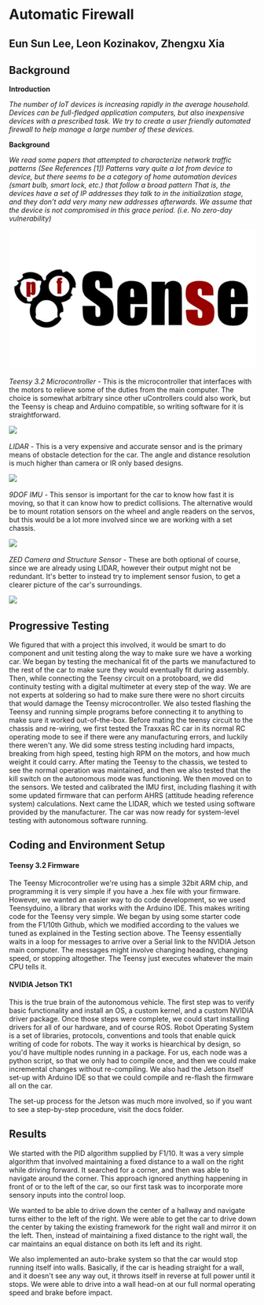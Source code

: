 # Automatic Firewall
## Eun Sun Lee, Leon Kozinakov, Zhengxu Xia

## Background

**Introduction**

*The number of IoT devices is increasing rapidly in the average household.*
*Devices can be full-fledged application computers, but also inexpensive devices with a prescribed task.*
*We try to create a user friendly automated firewall to help manage a large number of these devices.*

**Background**

*We read some papers that attempted to characterize network traffic patterns (See References [1])*
*Patterns vary quite a lot from device to device, but there seems to be a category of home automation devices (smart bulb, smart lock, etc.) that follow a broad pattern*
*That is, the devices have a set of IP addresses they talk to in the initialization stage, and they don’t add very many new addresses afterwards.*
*We assume that the device is not compromised in this grace period. (i.e. No zero-day vulnerability)*


![pfSenseLogo](https://github.com/UCLA-ECE209AS-2018W/EunSun-Kevin-Leon/blob/master/media/pfSense-Logo.jpg)

*Teensy 3.2 Microcontroller -* This is the microcontroller that interfaces with the motors to relieve some of the duties from the main computer. The choice is somewhat arbitrary since other uControllers could also work, but the Teensy is cheap and Arduino compatible, so writing software for it is straightforward.

<img src="https://www.pjrc.com/teensy/teensy32_front_pinout.png" width="250">

*LIDAR -* This is a very expensive and accurate sensor and is the primary means of obstacle detection for the car. The angle and distance resolution is much higher than camera or IR only based designs.

<img src="https://acroname.com/sites/default/files/styles/large/public/r359-ust-10lx.jpg?itok=N8epOYVl" width="250">

*9DOF IMU -* This sensor is important for the car to know how fast it is moving, so that it can know how to predict collisions. The alternative would be to mount rotation sensors on the wheel and angle readers on the servos, but this would be a lot more involved since we are working with a set chassis.

<img src="https://cdn.sparkfun.com//assets/parts/1/1/7/7/5/14001-05.jpg" width="250">

*ZED Camera and Structure Sensor -* These are both optional of course, since we are already using LIDAR, however their output might not be redundant. It's better to instead try to implement sensor fusion, to get a clearer picture of the car's surroundings.

<img src="https://cdn.stereolabs.com/img/product/ZED_product_main.jpg" width="300">

## Progressive Testing

We figured that with a project this involved, it would be smart to do component and unit testing along the way to make sure we have a working car. We began by testing the mechanical fit of the parts we manufactured to the rest of the car to make sure they would eventually fit during assembly. Then, while connecting the Teensy circuit on a protoboard, we did continuity testing with a digital multimeter at every step of the way. We are not experts at soldering so had to make sure there were no short circuits that would damage the Teensy microcontroller. We also tested flashing the Teensy and running simple programs before connecting it to anything to make sure it worked out-of-the-box. Before mating the teensy circuit to the chassis and re-wiring, we first tested the Traxxas RC car in its normal RC operating mode to see if there were any manufacturing errors, and luckily there weren't any. We did some stress testing including hard impacts, breaking from high speed, testing high RPM on the motors, and how much weight it could carry. After mating the Teensy to the chassis, we tested to see the normal operation was maintained, and then we also tested that the kill switch on the autonomous mode was functioning. We then moved on to the sensors. We tested and calibrated the IMU first, including flashing it with some updated firmware that can perform AHRS (attitude heading reference system) calculations. Next came the LIDAR, which we tested using software provided by the manufacturer. The car was now ready for system-level testing with autonomous software running.

## Coding and Environment Setup

#### Teensy 3.2 Firmware

The Teensy Microcontroller we're using has a simple 32bit ARM chip, and programming it is very simple if you have a .hex file with your firmware. However, we wanted an easier way to do code development, so we used Teensyduino, a library that works with the Arduino IDE. This makes writing code for the Teensy very simple. We began by using some starter code from the F1/10th Github, which we modified according to the values we tuned as explained in the Testing section above. The Teensy essentially waits in a loop for messages to arrive over a Serial link to the NVIDIA Jetson main computer. The messages might involve changing heading, changing speed, or stopping altogether. The Teensy just executes whatever the main CPU tells it.

#### NVIDIA Jetson TK1

This is the true brain of the autonomous vehicle. The first step was to verify basic functionality and install an OS, a custom kernel, and a custom NVIDIA driver package. Once those steps were complete, we could start installing drivers for all of our hardware, and of course ROS. Robot Operating System is a set of libraries, protocols, conventions and tools that enable quick writing of code for robots. The way it works is hiearchical by design, so you'd have multiple nodes running in a package. For us, each node was a python script, so that we only had to compile once, and then we could make incremental changes without re-compiling. We also had the Jetson itself set-up with Arduino IDE so that we could compile and re-flash the firmware all on the car.

The set-up process for the Jetson was much more involved, so if you want to see a step-by-step procedure, visit the docs folder.

## Results

We started with the PID algorithm supplied by F1/10. It was a very simple algorithm that involved maintaining a fixed distance to a wall on the right while driving forward. It searched for a corner, and then was able to navigate around the corner. This approach ignored anything happening in front of or to the left of the car, so our first task was to incorporate more sensory inputs into the control loop. 

We wanted to be able to drive down the center of a hallway and navigate turns either to the left of the right. We were able to get the car to drive down the center by taking the existing framework for the right wall and mirror it on the left. Then, instead of maintaining a fixed distance to the right wall, the car maintains an equal distance on both its left and its right.

We also implemented an auto-brake system so that the car would stop running itself into walls. Basically, if the car is heading straight for a wall, and it doesn't see any way out, it throws itself in reverse at full power until it stops. We were able to drive into a wall head-on at our full normal operating speed and brake before impact.
  
